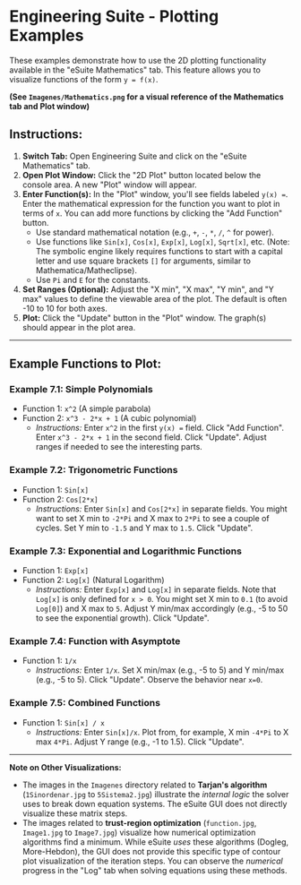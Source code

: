 # Engineering Suite - Plotting Examples

These examples demonstrate how to use the 2D plotting functionality available in the "eSuite Mathematics" tab. This feature allows you to visualize functions of the form `y = f(x)`.

**(See `Imagenes/Mathematics.png` for a visual reference of the Mathematics tab and Plot window)**

## Instructions:

1.  **Switch Tab:** Open Engineering Suite and click on the "eSuite Mathematics" tab.
2.  **Open Plot Window:** Click the "2D Plot" button located below the console area. A new "Plot" window will appear.
3.  **Enter Function(s):** In the "Plot" window, you'll see fields labeled `y(x) =`. Enter the mathematical expression for the function you want to plot in terms of `x`. You can add more functions by clicking the "Add Function" button.
    *   Use standard mathematical notation (e.g., `+`, `-`, `*`, `/`, `^` for power).
    *   Use functions like `Sin[x]`, `Cos[x]`, `Exp[x]`, `Log[x]`, `Sqrt[x]`, etc. (Note: The symbolic engine likely requires functions to start with a capital letter and use square brackets `[]` for arguments, similar to Mathematica/Matheclipse).
    *   Use `Pi` and `E` for the constants.
4.  **Set Ranges (Optional):** Adjust the "X min", "X max", "Y min", and "Y max" values to define the viewable area of the plot. The default is often -10 to 10 for both axes.
5.  **Plot:** Click the "Update" button in the "Plot" window. The graph(s) should appear in the plot area.

---

## Example Functions to Plot:

### Example 7.1: Simple Polynomials

*   Function 1: `x^2` (A simple parabola)
*   Function 2: `x^3 - 2*x + 1` (A cubic polynomial)
    *   *Instructions:* Enter `x^2` in the first `y(x) =` field. Click "Add Function". Enter `x^3 - 2*x + 1` in the second field. Click "Update". Adjust ranges if needed to see the interesting parts.

### Example 7.2: Trigonometric Functions

*   Function 1: `Sin[x]`
*   Function 2: `Cos[2*x]`
    *   *Instructions:* Enter `Sin[x]` and `Cos[2*x]` in separate fields. You might want to set X min to `-2*Pi` and X max to `2*Pi` to see a couple of cycles. Set Y min to `-1.5` and Y max to `1.5`. Click "Update".

### Example 7.3: Exponential and Logarithmic Functions

*   Function 1: `Exp[x]`
*   Function 2: `Log[x]` (Natural Logarithm)
    *   *Instructions:* Enter `Exp[x]` and `Log[x]` in separate fields. Note that `Log[x]` is only defined for `x > 0`. You might set X min to `0.1` (to avoid `Log[0]`) and X max to `5`. Adjust Y min/max accordingly (e.g., -5 to 50 to see the exponential growth). Click "Update".

### Example 7.4: Function with Asymptote

*   Function 1: `1/x`
    *   *Instructions:* Enter `1/x`. Set X min/max (e.g., -5 to 5) and Y min/max (e.g., -5 to 5). Click "Update". Observe the behavior near `x=0`.

### Example 7.5: Combined Functions

*   Function 1: `Sin[x] / x`
    *   *Instructions:* Enter `Sin[x]/x`. Plot from, for example, X min `-4*Pi` to X max `4*Pi`. Adjust Y range (e.g., -1 to 1.5). Click "Update".

---

**Note on Other Visualizations:**

*   The images in the `Imagenes` directory related to **Tarjan's algorithm** (`1Sinordenar.jpg` to `5Sistema2.jpg`) illustrate the *internal logic* the solver uses to break down equation systems. The eSuite GUI does not directly visualize these matrix steps.
*   The images related to **trust-region optimization** (`function.jpg`, `Image1.jpg` to `Image7.jpg`) visualize how numerical optimization algorithms find a minimum. While eSuite *uses* these algorithms (Dogleg, More-Hebdon), the GUI does not provide this specific type of contour plot visualization of the iteration steps. You can observe the *numerical* progress in the "Log" tab when solving equations using these methods.